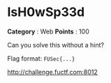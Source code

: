# IsH0wSp33d

**Category** : Web
**Points** : 100

Can you solve this without a hint?

Flag format: `FUSec{...}`

http://challenge.fuctf.com:8012



